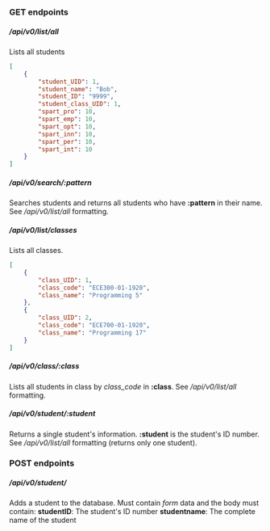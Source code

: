 ### GET endpoints

##### /api/v0/list/all

Lists all students

```json
[
    {
        "student_UID": 1,
        "student_name": "Bob",
        "student_ID": "9999",
        "student_class_UID": 1,
        "spart_pro": 10,
        "spart_emp": 10,
        "spart_opt": 10,
        "spart_inn": 10,
        "spart_per": 10,
        "spart_int": 10
    }
]
```

##### /api/v0/search/:pattern

Searches students and returns all students who have **:pattern** in their name. See */api/v0/list/all* formatting.

##### /api/v0/list/classes

Lists all classes.

```JSON
[
    {
        "class_UID": 1,
        "class_code": "ECE300-01-1920",
        "class_name": "Programming 5"
    },
    {
        "class_UID": 2,
        "class_code": "ECE700-01-1920",
        "class_name": "Programming 17"
    }
]
```

##### /api/v0/class/:class

Lists all students in class by *class_code* in **:class**. See */api/v0/list/all* formatting.

##### /api/v0/student/:student

Returns a single student's information. **:student** is the student's ID number. See */api/v0/list/all* formatting (returns only one student).

### POST endpoints

##### /api/v0/student/

Adds a student to the database.
Must contain *form* data and the body must contain:
**studentID**: The student's ID number
**studentname**: The complete name of the student
